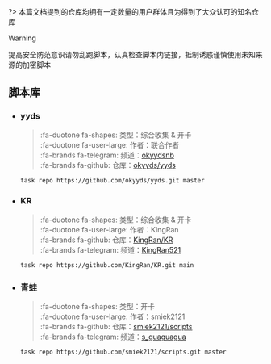 ?> 本篇文档提到的仓库均拥有一定数量的用户群体且为得到了大众认可的知名仓库

> [!WARNING]
> 提高安全防范意识请勿乱跑脚本，认真检查脚本内链接，抵制诱惑谨慎使用未知来源的加密脚本

## 脚本库

  - ### yyds

    > :fa-duotone fa-shapes: 类型：综合收集 & 开卡 \
    > :fa-duotone fa-user-large: 作者：联合作者 \
    > :fa-brands fa-telegram: 频道：[okyydsnb](https://t.me/okyydsnb) \
    > :fa-brands fa-github: 仓库：[okyyds/yyds](https://github.com/okyyds/yyds/tree/master)
    ```bash
    task repo https://github.com/okyyds/yyds.git master
    ```

  - ### KR

    > :fa-duotone fa-shapes: 类型：综合收集 & 开卡 \
    > :fa-duotone fa-user-large: 作者：KingRan\
    > :fa-brands fa-github: 仓库：[KingRan/KR](https://github.com/KingRan/KR/tree/main)\
    > :fa-brands fa-telegram: 频道：[KingRan521](https://t.me/KingRan521)
    ```bash
    task repo https://github.com/KingRan/KR.git main
    ```

  - ### 青蛙

    > :fa-duotone fa-shapes: 类型：开卡 \
    > :fa-duotone fa-user-large: 作者：smiek2121\
    > :fa-brands fa-github: 仓库：[smiek2121/scripts](https://github.com/smiek2121/scripts/tree/master)\
    > :fa-brands fa-telegram: 频道：[s_guaguagua](https://t.me/s_guaguagua)
    ```bash
    task repo https://github.com/smiek2121/scripts.git master
    ```
